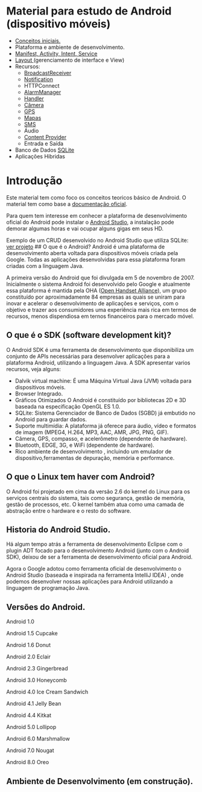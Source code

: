 # Material para estudo de Android (dispositivo móveis)

<ul>
  <a href="#intro"><li>Conceitos iniciais.</li></a>
  <li>Plataforma e ambiente de desenvolvimento.</li>
  <li>
    <a href="https://developer.android.com/guide/topics/manifest/manifest-intro.html?hl=pt-br" target="_blank">
      Manifest, 
    </a>
    <a href="https://developer.android.com/guide/topics/manifest/activity-element.html" target="_blank">
      Activity, 
    </a>
    <a href="https://developer.android.com/guide/components/intents-filters.html?hl=pt-br" target="_blank">
      Intent, 
    </a>
    <a href="https://developer.android.com/guide/components/services.html?hl=pt-br" target="_blank">
      Service
    </a>
  </li>
  <li>
    <a href="https://developer.android.com/guide/topics/ui/declaring-layout.html?hl=pt-br" target="_blank">
      Layout
      </a>
     (gerenciamento de interface e View)
  </li>
  <li>Recursos:
    <ul>
        <li>
          <a href="https://developer.android.com/guide/components/broadcasts.html" target="_blank">
            BroadcastReceiver
           </a>
        </li>      
        <li>
          <a href="https://developer.android.com/guide/topics/ui/notifiers/notifications.html?hl=pt-br" target="_blank">
            Notification
          </a>
        </li>
        <li>HTTPConnect</li>
        <li>
          <a href="https://developer.android.com/reference/android/app/AlarmManager.html" target="_blank">
            AlarmManager
           </a>
        </li>
        <li>
          <a href="https://developer.android.com/reference/android/os/Handler.html" target="_blank">
            Handler
           </a>
        </li>
        <li>
          <a href="https://developer.android.com/guide/topics/media/camera.html?hl=pt-br" target="_blank">
            Câmera
          </a>
        </li>
        <li>
          <a href="https://developers.google.com/maps/documentation/android-api/location?hl=pt-br" target="_blank">
            GPS
          </a>
        </li>
        <li>
          <a href="https://developers.google.com/maps/documentation/android-api/?hl=pt-br" target="_blank">
            Mapas
          </a>
        </li>
        <li>
          <a href="https://developer.android.com/reference/android/telephony/gsm/SmsManager.html" target="_blank">
            SMS
          </a>
        </li>
        <li>Áudio</li>
        <li>
          <a href="https://developer.android.com/guide/topics/providers/content-providers.html?hl=pt-br" target="_blank">
            Content Provider
          </a>
      </li>
        <li>Entrada e Saída</li>      
     </ul>
   </li>
  <li>Banco de Dados 
    <a href="https://developer.android.com/training/basics/data-storage/databases.html?hl=pt-br#DefineContract" target="_blank">
      SQLite
     </a>
  </li>
  <li>Aplicações Hibridas</li>
</ul>

# Introdução
<div id="intro">
<div>Este material tem como foco os conceitos teoricos básico de Android. O material tem como base a 
<a href="https://developer.android.com/index.html?hl=pt-br"  target="_blank"> documentação oficial</a>.
</div>
<p>
<div>Para quem tem interesse em conhecer a plataforma de desenvolvimento oficial do Android pode instalar o <a href="https://developer.android.com/studio/index.html?hl=pt-br" target="_blank"> Android Studio</a>, a instalação pode demorar algumas horas e vai ocupar alguns gigas em seus HD.</div>
<p>
Exemplo de um CRUD desenvolvido no Android Studio que utiliza SQLite: <a href="https://github.com/KrishnaXavier/gerenciador-contatos" target="_blank">ver projeto</a>
## O que é o Android?
Android é uma plataforma de desenvolvimento aberta voltada para dispositivos móveis criada pela Google. Todas as aplicações desenvolvidas para essa plataforma foram criadas com a linguagem Java. 
<p>
A primeira versão do Android que foi divulgada em 5 de novembro de 2007. Inicialmente o sistema Android foi desenvolvido pelo
Google e atualmente essa plataforma é mantida pela OHA (<a href="http://www.openhandsetalliance.com">Open Handset Alliance</a>), um grupo constituído por aproximadamente 84 empresas as quais se uniram para inovar e acelerar o desenvolvimento de aplicações e serviços, com o objetivo e trazer aos consumidores uma experiência mais rica em termos de recursos, menos dispendiosa em ternos financeiros para o mercado móvel.
 
## O que é o SDK (software development kit)?
O Android SDK é uma ferramenta de desenvolvimento que disponibiliza um conjunto de APIs necessárias para desenvolver aplicações para a plataforma Android, utilizando a linguagem Java. A SDK apresentar varios recursos, veja alguns:
<ul>
  <li>Dalvik virtual machine: É uma Máquina Virtual Java (JVM) voltada para dispositivos móveis.</li>
  <li>Browser Integrado.</li>
  <li>Gráficos Otimizados O Android é constituído por bibliotecas 2D e 3D baseada na especificação OpenGL ES 1.0.</li>
  <li>SQLite: Sistema Gerenciador de Banco de Dados (SGBD) já embutido no Android para guardar dados.</li>
  <li>Suporte multimídia: A plataforma já oferece para áudio, vídeo e formatos de imagem (MPEG4, H.264, MP3, AAC, AMR, JPG, PNG, GIF).</li>
  <li>Câmera, GPS, compasso, e acelerômetro (dependente de hardware).</li>
  <li>Bluetooth, EDGE, 3G, e WiFi (dependente de hardware).</li>
  <li>Rico ambiente de desenvolvimento , incluindo um emulador de dispositivo,ferramentas de depuração, memória e performance.</li>
</ul>

## O que o Linux tem haver com Android?
O Android foi projetado em cima da versão 2.6 do kernel do Linux para os serviços centrais do sistema, tais como segurança, gestão de memória, gestão de processos, etc. O kernel também atua como uma camada de abstração entre o hardware e o resto do software.

## Historia do Android Studio.
Há algum tempo atrás a ferramenta de desenvolvimento Eclipse com o plugin ADT focado para o desenvolvimento Android (junto com o Android SDK), deixou de ser a ferramenta de desenvolvimento oficial para Android.
<p>
Agora o Google adotou como ferramenta oficial de desenvolvimento o Android Studio (baseada e inspirada na ferramenta IntelliJ IDEA) , onde podemos desenvolver nossas aplicações para Android utilizando a linguagem de programação Java.
  
## Versões do Android.
Android 1.0

Android 1.5 Cupcake

Android 1.6 Donut

Android 2.0 Eclair

Android 2.3 Gingerbread

Android 3.0 Honeycomb

Android 4.0 Ice Cream Sandwich

Android 4.1 Jelly Bean

Android 4.4 Kitkat

Android 5.0 Lollipop

Android 6.0 Marshmallow

Android 7.0 Nougat

Android 8.0 Oreo
</div>

## Ambiente de Desenvolvimento (em construção).
<div id="amb-dev>
Recomendo instalar e criar um projeto simples no Android Studio.
</div>
